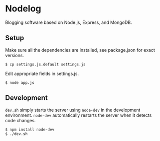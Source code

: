 # Nodelog

  Blogging software based on Node.js, Express, and MongoDB.

## Setup

  Make sure all the dependencies are installed, see package.json for exact versions.
 
    $ cp settings.js.default settings.js

  Edit appropriate fields in settings.js.

    $ node app.js

## Development

  `dev.sh` simply starts the server using `node-dev` in the development environment. `node-dev` automatically restarts the server when it detects code changes.

    $ npm install node-dev
    $ ./dev.sh
